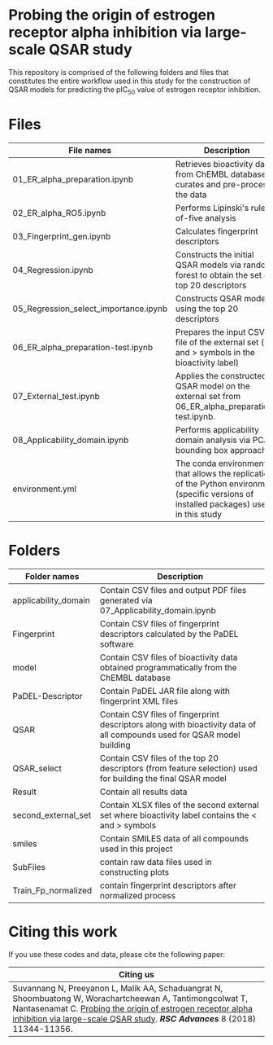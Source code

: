 # Probing the origin of estrogen receptor alpha inhibition via large-scale QSAR study

This repository is comprised of the following folders and files that constitutes the entire workflow used in this study for the construction of QSAR models for predicting the pIC<sub>50</sub> value of estrogen receptor inhibition.

# Files
File names   |  Description
--- | ---
01_ER_alpha_preparation.ipynb | Retrieves bioactivity data from ChEMBL database, curates and pre-process the data
02_ER_alpha_RO5.ipynb | Performs Lipinski's rule-of-five analysis
03_Fingerprint_gen.ipynb | Calculates fingerprint descriptors
04_Regression.ipynb | Constructs the initial QSAR models via random forest to obtain the set of top 20 descriptors
05_Regression_select_importance.ipynb | Constructs QSAR models using the top 20 descriptors
06_ER_alpha_preparation-test.ipynb | Prepares the input CSV file of the external set (< and > symbols in the bioactivity label)
07_External_test.ipynb | Applies the constructed QSAR model on the external set from 06_ER_alpha_preparation-test.ipynb.
08_Applicability_domain.ipynb | Performs applicability domain analysis via PCA bounding box approach
environment.yml | The conda environment that allows the replication of the Python environment (specific versions of installed packages) used in this study

# Folders
Folder names   |  Description
--- | ---
applicability_domain | Contain CSV files and output PDF files generated via 07_Applicability_domain.ipynb
Fingerprint | Contain CSV files of fingerprint descriptors calculated by the PaDEL software
model | Contain CSV files of bioactivity data obtained programmatically from the ChEMBL database
PaDEL-Descriptor | Contain PaDEL JAR file along with fingerprint XML files
QSAR | Contain CSV files of fingerprint descriptors along with bioactivity data of all compounds used for QSAR model building
QSAR_select | Contain CSV files of the top 20 descriptors (from feature selection) used for building the final QSAR model
Result | Contain all results data
second_external_set |  Contain XLSX files of the second external set where bioactivity label contains the < and > symbols
smiles | Contain SMILES data of all compounds used in this project
SubFiles | contain raw data files used in constructing plots
Train_Fp_normalized | contain fingerprint descriptors after normalized process

# Citing this work
If you use these codes and data, please cite the following paper:

Citing us |
--- |
Suvannang N, Preeyanon L, Malik AA, Schaduangrat N, Shoombuatong W, Worachartcheewan A, Tantimongcolwat T, Nantasenamat C. [Probing the origin of estrogen receptor alpha inhibition via large-scale QSAR study](https://doi.org/10.1039/C7RA10979B). ***RSC Advances*** 8 (2018) 11344-11356. |
